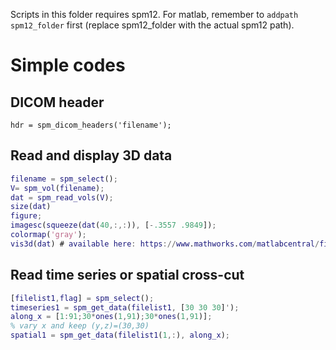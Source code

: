Scripts in this folder requires spm12. 
For matlab, remember to `addpath spm12_folder` first (replace spm12_folder with the actual spm12 path).

# Simple codes

## DICOM header

```
hdr = spm_dicom_headers('filename');
```

## Read and display 3D data

```Matlab
filename = spm_select();
V= spm_vol(filename);
dat = spm_read_vols(V);
size(dat)
figure;
imagesc(squeeze(dat(40,:,:)), [-.3557 .9849]);
colormap('gray');
vis3d(dat) # available here: https://www.mathworks.com/matlabcentral/fileexchange/37268-3d-volume-visualization?s_tid=FX_rc2_behav

```

## Read time series or spatial cross-cut

```Matlab
[filelist1,flag] = spm_select();
timeseries1 = spm_get_data(filelist1, [30 30 30]');
along_x = [1:91;30*ones(1,91);30*ones(1,91)]; 
% vary x and keep (y,z)=(30,30)
spatial1 = spm_get_data(filelist1(1,:), along_x);
```
